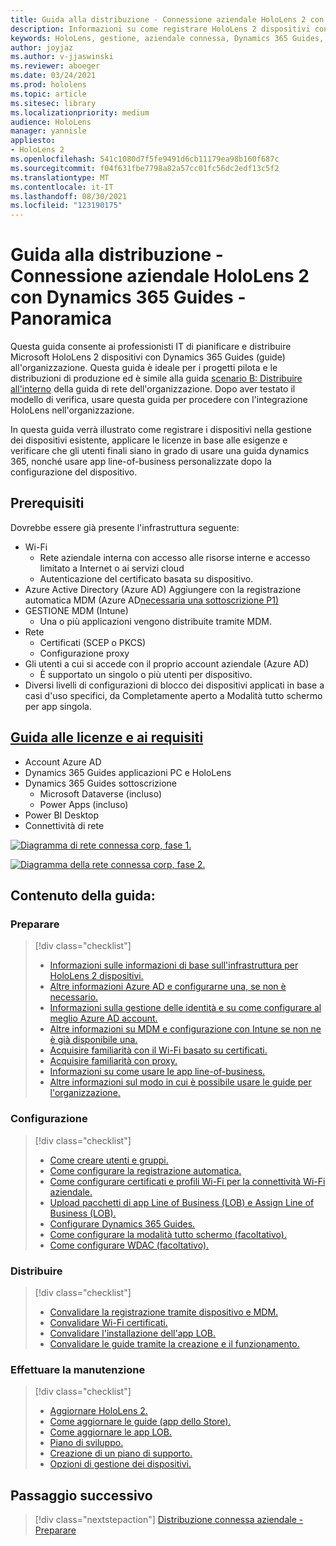 ```yaml
---
title: Guida alla distribuzione - Connessione aziendale HoloLens 2 con Dynamics 365 Guides - Panoramica
description: Informazioni su come registrare HoloLens 2 dispositivi con Dynamics 365 Guides tramite una rete connessa aziendale.
keywords: HoloLens, gestione, aziendale connessa, Dynamics 365 Guides, AAD, Azure AD, MDM, gestione dei dispositivi mobili
author: joyjaz
ms.author: v-jjaswinski
ms.reviewer: aboeger
ms.date: 03/24/2021
ms.prod: hololens
ms.topic: article
ms.sitesec: library
ms.localizationpriority: medium
audience: HoloLens
manager: yannisle
appliesto:
- HoloLens 2
ms.openlocfilehash: 541c1080d7f5fe9491d6cb11179ea98b160f687c
ms.sourcegitcommit: f04f631fbe7798a82a57cc01fc56dc2edf13c5f2
ms.translationtype: MT
ms.contentlocale: it-IT
ms.lasthandoff: 08/30/2021
ms.locfileid: "123190175"
---
```

# <a name="deployment-guide---corporate-connected-hololens-2-with-dynamics-365-guides---overview"></a>Guida alla distribuzione - Connessione aziendale HoloLens 2 con Dynamics 365 Guides - Panoramica

Questa guida consente ai professionisti IT di pianificare e distribuire Microsoft HoloLens 2 dispositivi con Dynamics 365 Guides (guide) all'organizzazione. Questa guida è ideale per i progetti pilota e le distribuzioni di produzione ed è simile alla guida [scenario B: Distribuire all'interno](/hololens/common-scenarios#scenario-b-deploy-inside-your-organizations-network) della guida di rete dell'organizzazione. Dopo aver testato il modello di verifica, usare questa guida per procedere con l'integrazione HoloLens nell'organizzazione.

In questa guida verrà illustrato come registrare i dispositivi nella gestione dei dispositivi esistente, applicare le licenze in base alle esigenze e verificare che gli utenti finali siano in grado di usare una guida dynamics 365, nonché usare app line-of-business personalizzate dopo la configurazione del dispositivo. 

## <a name="prerequisites"></a>Prerequisiti

Dovrebbe essere già presente l'infrastruttura seguente:
- Wi-Fi
    - Rete aziendale interna con accesso alle risorse interne e accesso limitato a Internet o ai servizi cloud
    - Autenticazione del certificato basata su dispositivo.
- Azure Active Directory (Azure AD) Aggiungere con la registrazione automatica MDM (Azure AD[necessaria una sottoscrizione P1)](/azure/active-directory/fundamentals/active-directory-whatis)
- GESTIONE MDM (Intune)
    - Una o più applicazioni vengono distribuite tramite MDM.
- Rete 
    - Certificati (SCEP o PKCS)
    - Configurazione proxy
- Gli utenti a cui si accede con il proprio account aziendale (Azure AD)
    - È supportato un singolo o più utenti per dispositivo.
- Diversi livelli di configurazioni di blocco dei dispositivi applicati in base a casi d'uso specifici, da Completamente aperto a Modalità tutto schermo per app singola.

## <a name="guides-licensing-and-requirements"></a>[Guida alle licenze e ai requisiti](/dynamics365/mixed-reality/guides/requirements#licensing-and-product-requirements)

- Account Azure AD
- Dynamics 365 Guides applicazioni PC e HoloLens
- Dynamics 365 Guides sottoscrizione
    - Microsoft Dataverse (incluso)
    - Power Apps (incluso)
- Power BI Desktop
- Connettività di rete

[![Diagramma di rete connessa corp, fase 1. ](./images/deployment-guides-revised-scenario-b-01-1.png)](./images/deployment-guides-revised-scenario-b-01-1.png#lightbox)

[![Diagramma della rete connessa corp, fase 2. ](./images/deployment-guides-revised-scenario-b-02-1.png)](./images/deployment-guides-revised-scenario-b-02-1.png#lightbox)

## <a name="in-this-guide-you-will"></a>Contenuto della guida:
### <a name="prepare"></a>Preparare
> [!div class="checklist"]
>- [Informazioni sulle informazioni di base sull'infrastruttura per HoloLens 2 dispositivi.](hololens2-corp-connected-prepare.md#infrastructure-essentials)
>- [Altre informazioni Azure AD e configurarne una, se non è necessario.](hololens2-corp-connected-prepare.md#azure-active-directory)
>- [Informazioni sulla gestione delle identità e su come configurare al meglio Azure AD account.](hololens2-corp-connected-prepare.md#identity-management)
>- [Altre informazioni su MDM e configurazione con Intune se non ne è già disponibile una.](hololens2-corp-connected-prepare.md#mobile-device-management)
>- [Acquisire familiarità con il Wi-Fi basato su certificati.](hololens2-corp-connected-prepare.md#certificates)
>- [Acquisire familiarità con proxy.](hololens2-corp-connected-prepare.md#proxy)
>- [Informazioni su come usare le app line-of-business.](hololens2-corp-connected-prepare.md#line-of-business-apps)
>- [Altre informazioni sul modo in cui è possibile usare le guide per l'organizzazione.](hololens2-corp-connected-prepare.md#guides-playbook)
### <a name="configure"></a>Configurazione
> [!div class="checklist"]
>- [Come creare utenti e gruppi.](hololens2-corp-connected-configure.md#azure-users-and-groups)
>- [Come configurare la registrazione automatica.](hololens2-corp-connected-configure.md#auto-enrollment-on-hololens-2)
>- [Come configurare certificati e profili Wi-Fi per la connettività Wi-Fi aziendale.](hololens2-corp-connected-configure.md#corporate-wi-fi-connectivity)
>- [Upload pacchetti di app Line of Business (LOB) e Assign Line of Business (LOB).](hololens2-corp-connected-configure.md#app-deployment)
>- [Configurare Dynamics 365 Guides.](hololens2-corp-connected-configure.md#setup-guides-application-licenses-dataverse-and-authoring)
>- [Come configurare la modalità tutto schermo (facoltativo).](hololens2-corp-connected-configure.md#optional-kiosk-mode)
>- [Come configurare WDAC (facoltativo).](hololens2-corp-connected-configure.md#optional-wdac)
### <a name="deploy"></a>Distribuire
> [!div class="checklist"]
>-  [Convalidare la registrazione tramite dispositivo e MDM.](hololens2-corp-connected-deploy.md#enrollment-validation)
>-  [Convalidare Wi-Fi certificati.](hololens2-corp-connected-deploy.md#wi-fi-certificate-validation)
>-  [Convalidare l'installazione dell'app LOB.](hololens2-corp-connected-deploy.md#validate-lob-app-install)
>-  [Convalidare le guide tramite la creazione e il funzionamento.](hololens2-corp-connected-deploy.md#validate-dynamics-365-guides)
### <a name="maintain"></a>Effettuare la manutenzione
> [!div class="checklist"]
>- [Aggiornare HoloLens 2.](hololens2-corp-connected-maintain.md#update-hololens)
>- [Come aggiornare le guide (app dello Store).](hololens2-corp-connected-maintain.md#how-to-update-dynamics-365-guides-and-other-store-apps)
>- [Come aggiornare le app LOB.](hololens2-corp-connected-maintain.md#how-to-update-lob-apps) 
>- [Piano di sviluppo.](hololens2-corp-connected-maintain.md#development-plan) 
>- [Creazione di un piano di supporto.](hololens2-corp-connected-maintain.md#support-plan)
>- [Opzioni di gestione dei dispositivi.](hololens2-corp-connected-maintain.md#device-management)

## <a name="next-step"></a>Passaggio successivo 
> [!div class="nextstepaction"]
> [Distribuzione connessa aziendale - Preparare](hololens2-corp-connected-prepare.md)
